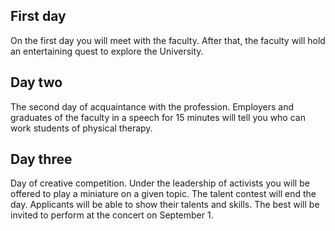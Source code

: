 First day
---------

On the first day you will meet with the faculty. After that, the faculty will hold an entertaining quest to explore the University.

Day two
-------

The second day of acquaintance with the profession. Employers and graduates of the faculty in a speech for 15 minutes will tell you who can work students of physical therapy.

Day three
---------

Day of creative competition. Under the leadership of activists you will be offered to play a miniature on a given topic. The talent contest will end the day. Applicants will be able to show their talents and skills. The best will be invited to perform at the concert on September 1.